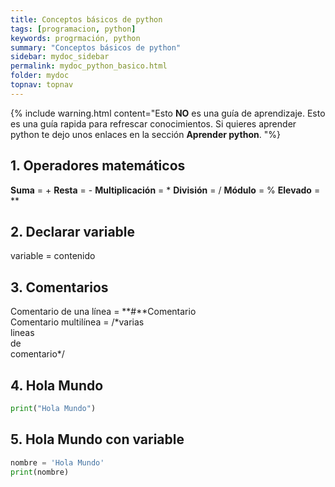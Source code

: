 ```yaml
---
title: Conceptos básicos de python
tags: [programacion, python]
keywords: progrmación, python
summary: "Conceptos básicos de python"
sidebar: mydoc_sidebar
permalink: mydoc_python_basico.html
folder: mydoc
topnav: topnav
---
```



{% include warning.html content="Esto <b>NO</b> es una guía de aprendizaje. Esto es una guía rapida para refrescar conocimientos. Si quieres aprender python te dejo unos enlaces en la sección <b>Aprender python</b>.
 "%}

## 1. Operadores matemáticos
**Suma** = +
**Resta** = -
**Multiplicación** = *
**División** = /
**Módulo** = %
**Elevado** = **

## 2. Declarar variable
variable = contenido

## 3. Comentarios
Comentario de una línea = **#**Comentario<br/>
Comentario multilínea = /\*varias<br/>lineas<br/>de<br/>comentario\*/

## 4. Hola Mundo
```python
print("Hola Mundo")
````

## 5. Hola Mundo con variable
```python
nombre = 'Hola Mundo'
print(nombre)
````


